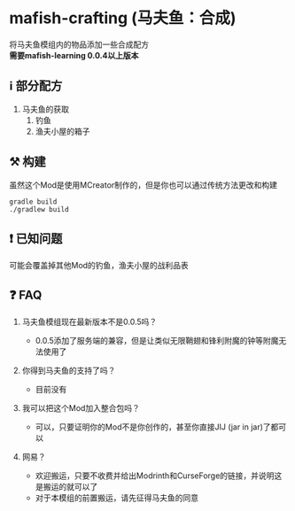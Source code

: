 # mafish-crafting (马夫鱼：合成)
将马夫鱼模组内的物品添加一些合成配方  
**需要mafish-learning 0.0.4以上版本**

## ℹ️ 部分配方
1. 马夫鱼的获取
   1. 钓鱼
   2. 渔夫小屋的箱子

## ⚒️ 构建
虽然这个Mod是使用MCreator制作的，但是你也可以通过传统方法更改和构建  
```shell
gradle build
./gradlew build
```

## ❗ 已知问题
可能会覆盖掉其他Mod的钓鱼，渔夫小屋的战利品表

## ❓ FAQ
1. 马夫鱼模组现在最新版本不是0.0.5吗？
   - 0.0.5添加了服务端的兼容，但是让类似无限鞘翅和锋利附魔的钟等附魔无法使用了

2. 你得到马夫鱼的支持了吗？
   - 目前没有

3. 我可以把这个Mod加入整合包吗？
   - 可以，只要证明你的Mod不是你创作的，甚至你直接JIJ (jar in jar)了都可以

4. 网易？
   - 欢迎搬运，只要不收费并给出Modrinth和CurseForge的链接，并说明这是搬运的就可以了
   - 对于本模组的前置搬运，请先征得马夫鱼的同意